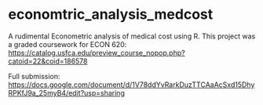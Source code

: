 # economtric_analysis_medcost
A rudimental Econometric analysis of medical cost using R. This project was a graded coursework for ECON 620: https://catalog.usfca.edu/preview_course_nopop.php?catoid=22&coid=186578

Full submission: 
https://docs.google.com/document/d/1V78ddYvRarkDuzTTCAaAcSxd15DhyRPKfJ9a_25myB4/edit?usp=sharing 
